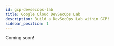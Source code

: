 ```yaml
---
id: gcp-devsecops-lab
title: Google Cloud DevSecOps Lab
description: Build a DevSecOps Lab within GCP!
sidebar_position: 1
---
```


Coming soon!
